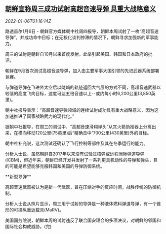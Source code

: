 <!--1641432663000-->
[朝鲜宣称周三成功试射高超音速导弹 具重大战略意义](https://cn.reuters.com/article/north-korea-missile-test-0106-idCNKBS2JG02Q)
------

<div><i>2022-01-06T01:16:14Z</i></div><p>路透首尔1月6日 - 朝鲜官方媒体朝中社周四报导，朝鲜本周试射了一枚“高超音速导弹”，并成功命中目标；在无核化谈判停滞的情况下，朝鲜寻求加强新的军事能力。</p><p>周三的试射是朝鲜自10月以来首度发射，此举引起美国、韩国和日本政府的批评。</p><p>朝鲜在9月首次测试高超音速导弹，加入由主要军事大国引领的先进武器系统部署竞赛。</p><p>与弹道导弹在飞进外太空后以陡峭的轨迹返回大气层的方式不同，高超音速武器以较低的高度飞向目标，速度可达五倍音速以上--或约每小时6,200公里(3,850英里)。</p><p>朝中社报导表示：“高超音速导弹领域的连续试射成功具有重大战略意义，因为这加速推进了国家战略武力的现代化。”</p><p>据朝中社报导，在周三的测试中，“高超音速滑翔弹头”从其火箭助推器上分离出来，在横向移动120公里(75英里)后“精确击中”700公里(430英里)外的目标。</p><p>朝中社补充说，这次测试还确认了飞行控制等部件及其在冬季运行的能力。</p><p>分析人士说，虽然朝鲜自2017年以来没有试验过核弹或远程洲际弹道导弹(ICBM)，但近年来，朝鲜已经开发并发射了一系列更具机动性的导弹和弹头，目的可能是希望能够克服韩国和美国的导弹防御系统。</p><p>**新型导弹**</p><p>高超音速武器被认为是新一代武器，旨在压缩对手的反应时间，战胜传统的防御机制。</p><p>分析人士说从照片显示，周三用于试射的导弹是一种液体燃料弹道导弹，有一个锥形的可操纵重返载具(MaRV)。</p><p>美国国务院说，朝鲜本周的试射违反了联合国安理会的多项决议，对朝鲜的邻国和国际社会构成威胁。(完)</p>
